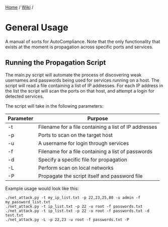 [Home](../../index.md) / [Wiki](../index.md) / 
# General Usage
A manual of sorts for AutoCompliance. Note that the only functionality that 
exists at the moment is propagation across specific ports and services.

## Running the Propagation Script
The main.py script will automate the process of discovering weak usernames and 
passwords being used for services running on a host. The script will read a 
file containing a list of IP addresses. For each IP address in the list the 
script will scan the ports on that host, and attempt a login for detected 
services.

The script will take in the following parameters:

| Parameter | Purpose                                               |
|-----------|-------------------------------------------------------|
| -t        | Filename for a file containing a list of IP addresses |
| -p        | Ports to scan on the target host                      |
| -u        | A username for login through services                 |
| -f        | Filename for a file containing a list of passwords    |
| -d        | Specify a specific file for propagation               |
| -L        | Perform scan on local networks                        |
| -P        | Propagate the script itself and password file         |

Example usage would look like this:
```
./net_attack.py -t my_ip_list.txt -p 22,23,25,80 -u admin -f my_password_list.txt
./net_attack.py -t ip_list.txt -p 22 -u root -f passwords.txt
./net_attack.py -t ip_list.txt -p 22 -u root -f passwords.txt -d test.txt
./net_attack.py -L -p 22,23 -u root -f passwords.txt -P
```
